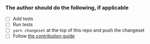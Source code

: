 ### The author should do the following, if applicable

- [ ] Add tests
- [ ] Run tests
- [ ] `yarn changeset` at the top of this repo and push the changeset
- [ ] Follow [the contribution guide](https://github.com/honojs/middleware?tab=readme-ov-file#how-to-contribute)

